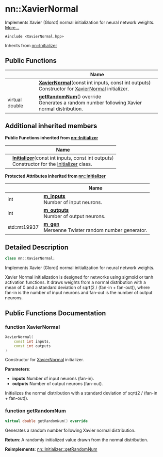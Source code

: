 # nn::XavierNormal



Implements Xavier (Glorot) normal initialization for neural network weights.  [More...](#detailed-description)


`#include <XavierNormal.hpp>`

Inherits from [nn::Initializer](classnn_1_1_initializer.md)

## Public Functions

|                | Name           |
| -------------- | -------------- |
| | **[XavierNormal](classnn_1_1_xavier_normal.md#function-xaviernormal)**(const int inputs, const int outputs)<br>Constructor for [XavierNormal](classnn_1_1_xavier_normal.md) initializer.  |
| virtual double | **[getRandomNum](classnn_1_1_xavier_normal.md#function-getrandomnum)**() override<br>Generates a random number following Xavier normal distribution.  |

## Additional inherited members

**Public Functions inherited from [nn::Initializer](classnn_1_1_initializer.md)**

|                | Name           |
| -------------- | -------------- |
| | **[Initializer](classnn_1_1_initializer.md#function-initializer)**(const int inputs, const int outputs)<br>Constructor for the [Initializer](classnn_1_1_initializer.md) class.  |

**Protected Attributes inherited from [nn::Initializer](classnn_1_1_initializer.md)**

|                | Name           |
| -------------- | -------------- |
| int | **[m_inputs](classnn_1_1_initializer.md#variable-m_inputs)** <br>Number of input neurons.  |
| int | **[m_outputs](classnn_1_1_initializer.md#variable-m_outputs)** <br>Number of output neurons.  |
| std::mt19937 | **[m_gen](classnn_1_1_initializer.md#variable-m_gen)** <br>Mersenne Twister random number generator.  |


## Detailed Description

```cpp
class nn::XavierNormal;
```

Implements Xavier (Glorot) normal initialization for neural network weights. 

Xavier Normal initialization is designed for networks using sigmoid or tanh activation functions. It draws weights from a normal distribution with a mean of 0 and a standard deviation of sqrt(2 / (fan-in + fan-out)), where fan-in is the number of input neurons and fan-out is the number of output neurons. 

## Public Functions Documentation

### function XavierNormal

```cpp
XavierNormal(
    const int inputs,
    const int outputs
)
```

Constructor for [XavierNormal](classnn_1_1_xavier_normal.md) initializer. 

**Parameters**: 

  * **inputs** Number of input neurons (fan-in). 
  * **outputs** Number of output neurons (fan-out). 


Initializes the normal distribution with a standard deviation of sqrt(2 / (fan-in + fan-out)).


### function getRandomNum

```cpp
virtual double getRandomNum() override
```

Generates a random number following Xavier normal distribution. 

**Return**: A randomly initialized value drawn from the normal distribution. 

**Reimplements**: [nn::Initializer::getRandomNum](classnn_1_1_initializer.md#function-getrandomnum)
